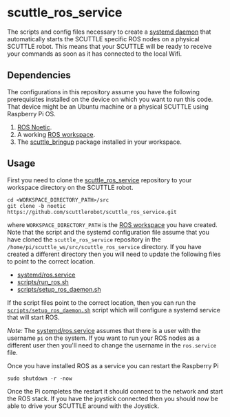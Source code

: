 # scuttle_ros_service

The scripts and config files necessary to create a [systemd daemon](https://en.wikipedia.org/wiki/Systemd)
that automatically starts the SCUTTLE specific ROS nodes on a physical SCUTTLE robot. This means that
your SCUTTLE will be ready to receive your commands as soon as it has connected to the local Wifi.

## Dependencies

The configurations in this repository assume you have the following prerequisites installed on the
device on which you want to run this code. That device might be an Ubuntu machine or a physical
SCUTTLE using Raspberry Pi OS.

1. [ROS Noetic](http://wiki.ros.org/noetic).
1. A working [ROS workspace](http://wiki.ros.org/catkin/Tutorials/create_a_workspace).
1. The [scuttle_bringup](https://github.com/scuttlerobot/scuttle_bringup) package installed
   in your workspace.

## Usage

First you need to clone the [scuttle_ros_service](https://github.com/scuttlerobot/scuttle_ros_service)
repository to your workspace directory on the SCUTTLE robot.

    cd <WORKSPACE_DIRECTORY_PATH>/src
    git clone -b noetic https://github.com/scuttlerobot/scuttle_ros_service.git

where `WORKSPACE_DIRECTORY_PATH` is the [ROS workspace](http://wiki.ros.org/catkin/workspaces) you have
created. Note that the script and the systemd configuration file assume that you have cloned the
`scuttle_ros_service` repository in the `/home/pi/scuttle_ws/src/scuttle_ros_service` directory. If
you have created a different directory then you will need to update the following files to point
to the correct location.

* [systemd/ros.service](systemd/ros.service)
* [scripts/run_ros.sh](scripts/run_ros.sh)
* [scripts/setup_ros_daemon.sh](scripts/setup_ros_daemon.sh)

If the script files point to the correct location, then you can run the
[`scripts/setup_ros_daemon.sh`](scripts/setup_ros_daemon.sh)
script which will configure a systemd service that will start ROS.

*Note:* The [systemd/ros.service](systemd/ros.service)
assumes that there is a user with the username `pi` on the system. If you want to run your ROS nodes
as a different user then you'll need to change the username in the `ros.service` file.

Once you have installed ROS as a service you can restart the Raspberry Pi

    sudo shutdown -r -now

Once the Pi completes the restart it should connect to the network and start the ROS stack. If you have
the joystick connected then you should now be able to drive your SCUTTLE around with the Joystick.

